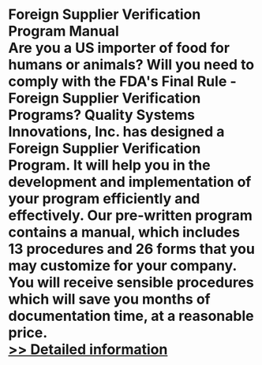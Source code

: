# Foreign Supplier Verification Program Manual<br />Are you a US importer of food for humans or animals? Will you need to comply with the FDA's Final Rule - Foreign Supplier Verification Programs? Quality Systems Innovations, Inc. has designed a Foreign Supplier Verification Program. It will help you in the development and implementation of your program efficiently and effectively. Our pre-written program contains a manual, which includes 13 procedures and 26 forms that you may customize for your company. You will receive sensible procedures which will save you months of documentation time, at a reasonable price.<br />[>> Detailed information](https://secure.shareit.com/shareit/product.html?productid=300918983&affiliateid=200057808)